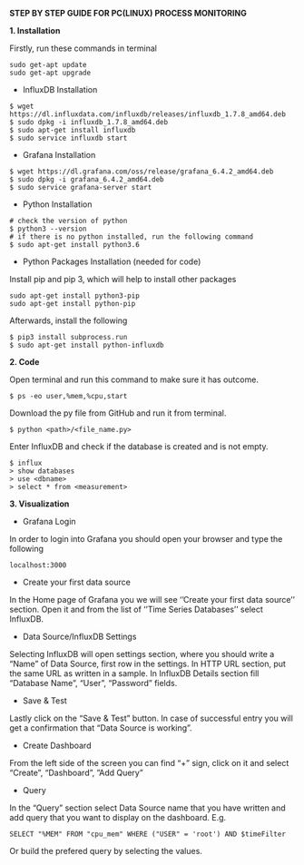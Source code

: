 **STEP BY STEP GUIDE FOR PC(LINUX) PROCESS MONITORING**

**1. Installation**

Firstly, run these commands in terminal
```
sudo get-apt update
sudo get-apt upgrade
```

* InfluxDB Installation
```
$ wget https://dl.influxdata.com/influxdb/releases/influxdb_1.7.8_amd64.deb
$ sudo dpkg -i influxdb_1.7.8_amd64.deb
$ sudo apt-get install influxdb
$ sudo service influxdb start
```
* Grafana Installation 
```
$ wget https://dl.grafana.com/oss/release/grafana_6.4.2_amd64.deb
$ sudo dpkg -i grafana_6.4.2_amd64.deb
$ sudo service grafana-server start
```
* Python Installation
```
# check the version of python 
$ python3 --version
# if there is no python installed, run the following command 
$ sudo apt-get install python3.6
```
* Python Packages Installation (needed for code)

Install pip and pip 3, which will help to install other packages
```
sudo apt-get install python3-pip
sudo apt-get install python-pip
```
Afterwards, install the following 
```
$ pip3 install subprocess.run
$ sudo apt-get install python-influxdb
```

**2. Code**

Open terminal and run this command to make sure it has outcome.
```
$ ps -eo user,%mem,%cpu,start
```
Download the py file from GitHub and run it from terminal.
```
$ python <path>/<file_name.py>
```
Enter InfluxDB and check if the database is created and is not empty.
```
$ influx
> show databases
> use <dbname>
> select * from <measurement> 
```

**3. Visualization**

* Grafana Login

In order to login into Grafana you should open your browser and type the following
```
localhost:3000
```
* Create your first data source 

In the Home page of Grafana you we will see ‘’Create your first data source’’ section. Open it and from the list of ‘’Time Series Databases’’ select InfluxDB. 

* Data Source/InfluxDB Settings

Selecting InfluxDB will open settings section, where you should write a “Name” of Data Source, first row in the settings. In HTTP URL section, put the same URL as written in a sample. In InfluxDB Details section fill “Database Name”, “User”, “Password” fields.

* Save & Test

Lastly click on the  “Save & Test” button. 
In case of successful entry you will get a confirmation that “Data Source is working”.

* Create Dashboard

From the left side of the screen you can find “+” sign, click on it and select “Create”, “Dashboard”, ”Add Query”

* Query

In the “Query” section select Data Source name that you have written and add query that you want to display on the dashboard. 
E.g.
```
SELECT "%MEM" FROM "cpu_mem" WHERE ("USER" = 'root') AND $timeFilter
```
Or build the prefered query by selecting the values. 
